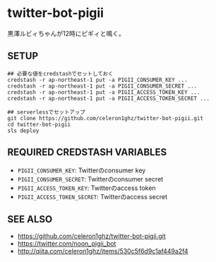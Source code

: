 # twitter-bot-pigii
黒澤ルビィちゃんが12時にピギィと鳴く。


## SETUP
```
## 必要な値をcredstashでセットしておく
credstash -r ap-northeast-1 put -a PIGII_CONSUMER_KEY ...
credstash -r ap-northeast-1 put -a PIGII_CONSUMER_SECRET ...
credstash -r ap-northeast-1 put -a PIGII_ACCESS_TOKEN_KEY ...
credstash -r ap-northeast-1 put -a PIGII_ACCESS_TOKEN_SECRET ...

## serverlessでセットアップ
git clone https://github.com/celeron1ghz/twitter-bot-pigii.git
cd twitter-bot-pigii
sls deploy
```


## REQUIRED CREDSTASH VARIABLES
 * `PIGII_CONSUMER_KEY`: Twitterのconsumer key
 * `PIGII_CONSUMER_SECRET`: Twitterのconsumer secret
 * `PIGII_ACCESS_TOKEN_KEY`: Twitterのaccess token
 * `PIGII_ACCESS_TOKEN_SECRET`: Twitterのaccess secret


## SEE ALSO
 * https://github.com/celeron1ghz/twitter-bot-pigii.git
 * https://twitter.com/noon_pigii_bot
 * http://qiita.com/celeron1ghz/items/530c5f6d9c1af449a2f4
